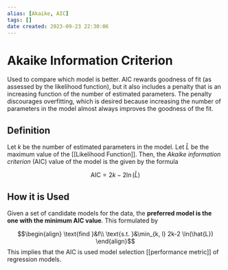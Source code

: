 ```yaml
---
alias: [Akaike, AIC]
tags: []
date created: 2023-09-23 22:30:06
---
```


# Akaike Information Criterion

Used to compare which model is better. AIC rewards goodness of fit (as assessed by the likelihood function), but it also includes a penalty that is an increasing function of the number of estimated parameters. The penalty discourages overfitting, which is desired because increasing the number of parameters in the model almost always improves the goodness of the fit.

## Definition

Let $k$ be the number of estimated parameters in the model. Let $\hat{L}$ be the maximum value of the [[Likelihood Function]]. Then, the _Akaike information criterion_ (AIC) value of the model is the given by the formula

$$\text{AIC}= 2 k − 2 \ln(\hat{L})$$

## How it is Used

Given a set of candidate models for the data, the **preferred model is the one with the minimum AIC value**. This formulated by

$$\begin{align}
\text{find }&f\\
\text{s.t. }&\min_{k, l} 2k-2 \ln(\hat{L})
\end{align}$$
This implies that the AIC is used model selection [[performance metric]] of regression models.

